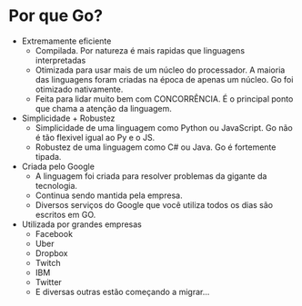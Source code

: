 # Por que Go?
* Extremamente eficiente
    * Compilada. Por natureza é mais rapidas que linguagens interpretadas
    * Otimizada para usar mais de um núcleo do processador. A maioria das linguagens foram criadas na época de apenas um núcleo. Go foi otimizado nativamente.
    * Feita para lidar muito bem com CONCORRÊNCIA. É o principal ponto que chama a atenção da linguagem.
* Simplicidade + Robustez
    * Simplicidade de uma linguagem como Python ou JavaScript. Go não é tão flexivel igual ao Py e o JS.
    * Robustez de uma linguagem como C# ou Java. Go é fortemente tipada.
* Criada pelo Google
    * A linguagem foi criada para resolver problemas da gigante da tecnologia.
    * Continua sendo mantida pela empresa.
    * Diversos serviços do Google que você utiliza todos os dias são escritos em GO.
* Utilizada por grandes empresas
    * Facebook
    * Uber
    * Dropbox
    * Twitch
    * IBM
    * Twitter
    * E diversas outras estão começando a migrar...
